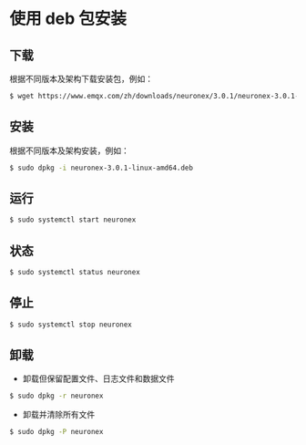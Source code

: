 # 使用 deb 包安装

## 下载

根据不同版本及架构下载安装包，例如：

```bash
$ wget https://www.emqx.com/zh/downloads/neuronex/3.0.1/neuronex-3.0.1-linux-amd64.deb
```

## 安装

根据不同版本及架构安装，例如：

```bash
$ sudo dpkg -i neuronex-3.0.1-linux-amd64.deb
```

## 运行

```bash
$ sudo systemctl start neuronex
```

## 状态

```bash
$ sudo systemctl status neuronex
```

## 停止

```bash
$ sudo systemctl stop neuronex
```

## 卸载

* 卸载但保留配置文件、日志文件和数据文件
```bash
$ sudo dpkg -r neuronex
```
* 卸载并清除所有文件
```bash
$ sudo dpkg -P neuronex
```
